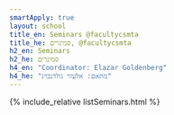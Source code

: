 ```yaml
---
smartApply: true
layout: school
title_en: Seminars @facultycsmta
title_he: סמינרים, @facultycsmta
h2_en: Seminars
h2_he: סמינרים
h4_en: "Coordinator: Elazar Goldenberg"
h4_he: "מתאם: אלעזר גולדנברג"
---
```

{% include_relative listSeminars.html %}